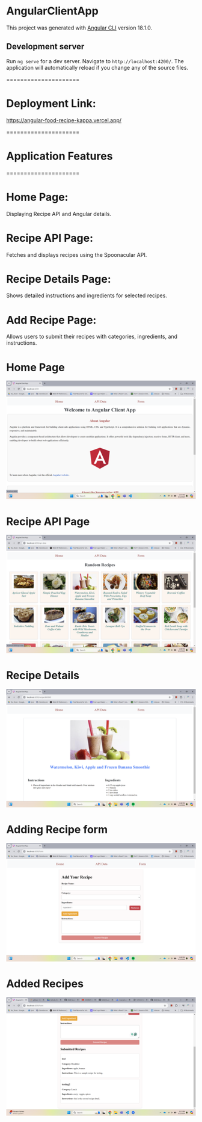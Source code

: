 # AngularClientApp

This project was generated with [Angular CLI](https://github.com/angular/angular-cli) version 18.1.0.

## Development server

Run `ng serve` for a dev server. Navigate to `http://localhost:4200/`. The application will automatically reload if you change any of the source files.

=====================

# Deployment Link: 

https://angular-food-recipe-kappa.vercel.app/

=====================

# Application Features

=====================

# Home Page: 

Displaying Recipe API and Angular details. 


# Recipe API Page:

Fetches and displays recipes using the Spoonacular API.


# Recipe Details Page:

Shows detailed instructions and ingredients for selected recipes.


# Add Recipe Page:

Allows users to submit their recipes with categories, ingredients, and instructions.



# Home Page
![Home Page](image.png)

# Recipe API Page
![Recipe API's Page](image-1.png)

# Recipe Details
![Recipe Details Page](image-2.png)

# Adding Recipe form
![Add Recipe Page](image-3.png)

# Added Recipes
![Adding recipes using form](image-4.png)
